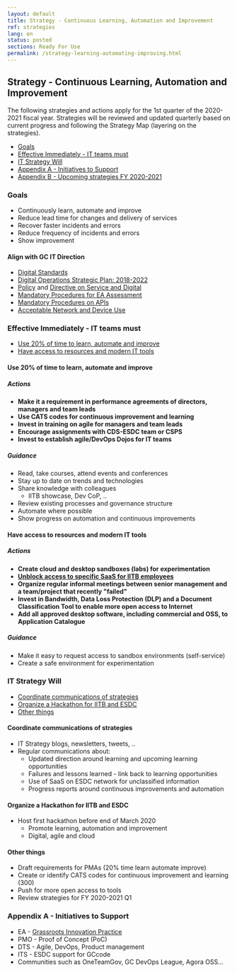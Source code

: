 ```yaml
---
layout: default
title: Strategy - Continuous Learning, Automation and Improvement
ref: strategies
lang: en
status: posted
sections: Ready For Use
permalink: /strategy-learning-automating-improving.html
---
```


## Strategy - Continuous Learning, Automation and Improvement

The following strategies and actions apply for the 1st quarter of the 2020-2021 fiscal year.
Strategies will be reviewed and updated quarterly based on current progress and following the Strategy Map (layering on the strategies).

- [Goals](#goals)
- [Effective Immediately - IT teams must](#effective-immediately---it-teams-must)
- [IT Strategy Will](#it-strategy-will)
- [Appendix A - Initiatives to Support](#appendix-a---initiatives-to-support)
- [Appendix B - Upcoming strategies FY 2020-2021](appendix-b---upcoming-strategies-fy-2020-2021)

### Goals

- Continuously learn, automate and improve
- Reduce lead time for changes and delivery of services
- Recover faster incidents and errors
- Reduce frequency of incidents and errors
- Show improvement

#### Align with GC IT Direction

- [Digital Standards](https://www.canada.ca/en/government/system/digital-government/government-canada-digital-standards.html)
- [Digital Operations Strategic Plan: 2018-2022](https://www.canada.ca/en/government/system/digital-government/digital-operations-strategic-plan-2018-2022.html)
- [Policy](https://www.tbs-sct.gc.ca/pol/doc-eng.aspx?id=32603) and [Directive on Service and Digital](https://www.tbs-sct.gc.ca/pol/doc-eng.aspx?id=32601)
- [Mandatory Procedures for EA Assessment](https://www.tbs-sct.gc.ca/pol/doc-eng.aspx?id=32602)
- [Mandatory Procedures on APIs](https://www.tbs-sct.gc.ca/pol/doc-eng.aspx?id=32604)
- [Acceptable Network and Device Use](https://www.tbs-sct.gc.ca/pol/doc-eng.aspx?id=32605)

### Effective Immediately - IT teams must

- [Use 20% of time to learn, automate and improve](#use-20-of-time-to-learn-automate-and-improve)
- [Have access to resources and modern IT tools](#have-access-to-resources-and-modern-it-tools)

#### Use 20% of time to learn, automate and improve

##### Actions

- **Make it a requirement in performance agreements of directors, managers and team leads**
- **Use CATS codes for continuous improvement and learning**
- **Invest in training on agile for managers and team leads**
- **Encourage assignments with CDS-ESDC team or CSPS**
- **Invest to establish agile/DevOps Dojos for IT teams**

##### Guidance

- Read, take courses, attend events and conferences
- Stay up to date on trends and technologies
- Share knowledge with colleagues
  - IITB showcase, Dev CoP, ..
- Review existing processes and governance structure
- Automate where possible
- Show progress on automation and continuous improvements

#### Have access to resources and modern IT tools

##### Actions

- **Create cloud and desktop sandboxes (labs) for experimentation**
- **[Unblock access to specific SaaS for IITB employees](web-services-access.html)**
- **Organize regular informal meetings between senior management and a team/project that recently "failed"**
- **Invest in Bandwidth, Data Loss Protection (DLP) and a Document Classification Tool to enable more open access to Internet**
- **Add all approved desktop software, including commercial and OSS, to Application Catalogue**

##### Guidance

- Make it easy to request access to sandbox environments (self-service)
- Create a safe environment for experimentation

### IT Strategy Will

- [Coordinate communications of strategies](#coordinate-communications-of-strategies)
- [Organize a Hackathon for IITB and ESDC](#organize-a-hackathon-for-iitb-and-esdc)
- [Other things](#other-things)

#### Coordinate communications of strategies

- IT Strategy blogs, newsletters, tweets, ..
- Regular communications about:
  - Updated direction around learning and upcoming learning opportunities
  - Failures and lessons learned - link back to learning opportunities
  - Use of SaaS on ESDC network for unclassified information
  - Progress reports around continuous improvements and automation

#### Organize a Hackathon for IITB and ESDC

- Host first hackathon before end of March 2020
  - Promote learning, automation and improvement
  - Digital, agile and cloud

#### Other things

- Draft requirements for PMAs (20% time learn automate improve)
- Create or identify CATS codes for continuous improvement and learning (300)
- Push for more open access to tools
- Review strategies for FY 2020-2021 Q1

### Appendix A - Initiatives to Support

- EA - [Grassroots Innovation Practice](http://dialogue/grp/IP/SitePages/Grassroots%20Innovation%20Practice.aspx)
- PMO - Proof of Concept (PoC)
- DTS - Agile, DevOps, Product management
- ITS - ESDC support for GCcode
- Communities such as OneTeamGov, GC DevOps League, Agora OSS...

